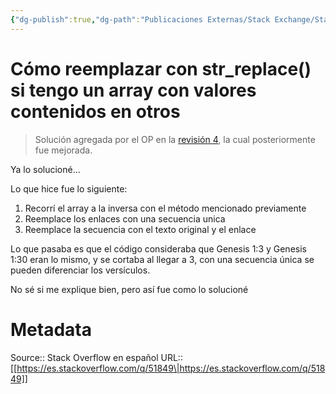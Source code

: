 ```yaml
---
{"dg-publish":true,"dg-path":"Publicaciones Externas/Stack Exchange/Stack Overflow en español/es.stackoverflow.com-51849.md","permalink":"/publicaciones-externas/stack-exchange/stack-overflow-en-espanol/es-stackoverflow-com-51849/","title":"Cómo reemplazar con str_replace() si tengo un array con valores contenidos en otros","hide":true,"noteIcon":"\"0\"","created":"2024-04-03T12:49:10.759-06:00","updated":"2024-04-05T16:43:49.248-06:00"}
---
```


# Cómo reemplazar con str_replace() si tengo un array con valores contenidos en otros

>Solución agregada por el OP en la [revisión 4][1], la cual posteriormente fue mejorada.

Ya lo solucioné...

Lo que hice fue lo siguiente:

 1. Recorrí el array a la inversa con el método mencionado previamente
 2. Reemplace los enlaces con una secuencia unica
 3. Reemplace la secuencia con el texto original y el enlace

Lo que pasaba es que el código consideraba que Genesis 1:3 y Genesis 1:30 eran lo mismo, y se cortaba al llegar a 3, con una secuencia única se pueden diferenciar los versículos.

No sé si me explique bien, pero así fue como lo solucioné


  [1]: https://es.stackoverflow.com/revisions/50262/4

# Metadata
Source:: Stack Overflow en español
URL:: [[https://es.stackoverflow.com/q/51849\|https://es.stackoverflow.com/q/51849]]

